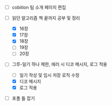 - [ ] cobition 팀 소개 페이지 편집


- [ ] 읽던 알고리즘 책 끝까지 공부 및 정리
	- [x] 16장
	- [x] 17장
	- [x] 18장
	- [ ] 19장
	- [ ] 20장
- [ ] 그루-일기 하나 제한, 에러 시 디코 메시지, 로그 적용
	- [ ] 일기 작성 및 임시 저장 로직 수정
	- [x] 디코 메시지
	- [x] 로그 적용
- [ ] 포폴 틀 잡기